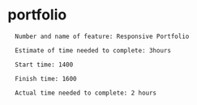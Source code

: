 # portfolio

      Number and name of feature: Responsive Portfolio

      Estimate of time needed to complete: 3hours

      Start time: 1400

      Finish time: 1600

      Actual time needed to complete: 2 hours
